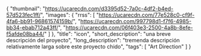 {
"thumbnail": "https://ucarecdn.com/d3395d52-7a0c-4df2-b4ed-57d523fec1ff/",
  "images": {
    "rrss": [
      "https://ucarecdn.com/77e528c0-cf9f-4fa6-bb91-96861574159b/",
      "https://ucarecdn.com/997798d1-f7f6-4985-bb34-ebab712a43ff/",
      "https://ucarecdn.com/06f403e3-2500-4a8b-8efe-f5afde08ba44/"
    ]
  },
  "title": "icon",
  "short_description": "una breve descripción del proyecto",
  "long_description": "tremenda descripción relativamente larga sobre este proyecto chido",
  "tags": [
    "Art Direction"
  ]
}
